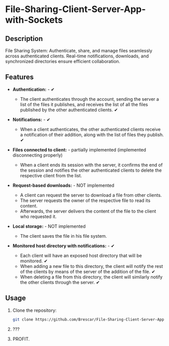﻿# File-Sharing-Client-Server-App-with-Sockets

## Description

File Sharing System: Authenticate, share, and manage files seamlessly across authenticated clients. Real-time notifications, downloads, and synchronized directories ensure efficient collaboration.

## Features

- **Authentication:** - ✔
  - The client authenticates through the account, sending the server a list of the files it publishes, and receives the list of all the files published by the other authenticated clients. ✔

- **Notifications:** - ✔
  - When a client authenticates, the other authenticated clients receive a notification of their addition, along with the list of files they publish. ✔

- **Files connected to client:** - partially implemented (implemented disconnecting properly)
  - When a client ends its session with the server, it confirms the end of the session and notifies the other authenticated clients to delete the respective client from the list.

- **Request-based downloads:** - NOT implemented
  - A client can request the server to download a file from other clients.
  - The server requests the owner of the respective file to read its content.
  - Afterwards, the server delivers the content of the file to the client who requested it.

- **Local storage:** - NOT implemented
  - The client saves the file in his file system.

- **Monitored host directory with notifications:** - ✔
  - Each client will have an exposed host directory that will be monitored. ✔
  - When adding a new file to this directory, the client will notify the rest of the clients by means of the server of the addition of the file. ✔
  - When deleting a file from this directory, the client will similarly notify the other clients through the server. ✔

## Usage

1. Clone the repository:

    ```bash
    git clone https://github.com/Brescar/File-Sharing-Client-Server-App-with-Sockets.git
    ```

2. ???

3. PROFIT.
